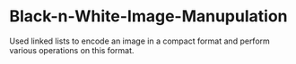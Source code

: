 # Black-n-White-Image-Manupulation
Used linked lists to encode an image in a compact format and perform various operations on this format.
